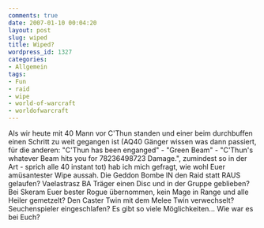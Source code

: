 ```yaml
---
comments: true
date: 2007-01-10 00:04:20
layout: post
slug: wiped
title: Wiped?
wordpress_id: 1327
categories:
- Allgemein
tags:
- Fun
- raid
- wipe
- world-of-warcraft
- worldofwarcraft
---
```


Als wir heute mit 40 Mann vor C'Thun standen und einer beim durchbuffen einen Schritt zu weit gegangen ist (AQ40 Gänger wissen was dann passiert, für die anderen: "C'Thun has been  enganged" - "Green Beam" - "C'Thun's whatever Beam hits you for 78236498723 Damage.", zumindest so in der Art - sprich alle 40 instant tot) hab ich mich gefragt, wie wohl Euer amüsantester Wipe aussah. Die Geddon Bombe IN den Raid statt RAUS gelaufen? Vaelastrasz BA Träger einen Disc und in der Gruppe geblieben? Bei Skeram Euer bester Rogue übernommen, kein Mage in Range und alle Heiler gemetzelt? Den Caster Twin mit dem Melee Twin verwechselt? Seuchenspieler eingeschlafen? Es gibt so viele Möglichkeiten... Wie war es bei Euch?

